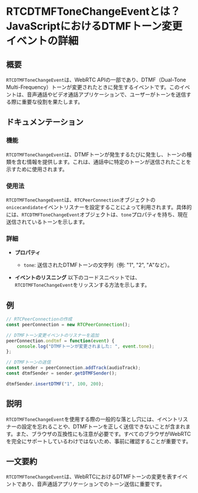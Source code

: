 <!--
Meta Description: # RTCDTMFToneChangeEventとは？JavaScriptにおけるDTMFトーン変更イベントの詳細 ## 概要 `RTCDTMFToneChangeEvent`は、WebRTC APIの一部であり、DTMF（Dual-Tone Multi-Frequency）トーンが変更されたときに...
Meta Keywords: rtcdtmftonechangeevent, tone, const, peerconnection, rtcpeerconnection
-->

# RTCDTMFToneChangeEventとは？JavaScriptにおけるDTMFトーン変更イベントの詳細

## 概要
`RTCDTMFToneChangeEvent`は、WebRTC APIの一部であり、DTMF（Dual-Tone Multi-Frequency）トーンが変更されたときに発生するイベントです。このイベントは、音声通話やビデオ通話アプリケーションで、ユーザーがトーンを送信する際に重要な役割を果たします。

## ドキュメンテーション
### 機能
`RTCDTMFToneChangeEvent`は、DTMFトーンが発生するたびに発生し、トーンの種類を含む情報を提供します。これは、通話中に特定のトーンが送信されたことを示すために使用されます。

### 使用法
`RTCDTMFToneChangeEvent`は、`RTCPeerConnection`オブジェクトの`onicecandidate`イベントリスナーを設定することによって利用されます。具体的には、`RTCDTMFToneChangeEvent`オブジェクトは、`tone`プロパティを持ち、現在送信されているトーンを示します。

### 詳細
- **プロパティ**
  - `tone`: 送信されたDTMFトーンの文字列（例: "1", "2", "A"など）。
  
- **イベントのリスニング**
  以下のコードスニペットでは、`RTCDTMFToneChangeEvent`をリッスンする方法を示します。

## 例
```javascript
// RTCPeerConnectionの作成
const peerConnection = new RTCPeerConnection();

// DTMFトーン変更イベントのリスナーを追加
peerConnection.ondtmf = function(event) {
    console.log("DTMFトーンが変更されました: ", event.tone);
};

// DTMFトーンの送信
const sender = peerConnection.addTrack(audioTrack);
const dtmfSender = sender.getDTMFSender();

dtmfSender.insertDTMF("1", 100, 200);
```

## 説明
`RTCDTMFToneChangeEvent`を使用する際の一般的な落とし穴には、イベントリスナーの設定を忘れることや、DTMFトーンを正しく送信できないことが含まれます。また、ブラウザの互換性にも注意が必要です。すべてのブラウザがWebRTCを完全にサポートしているわけではないため、事前に確認することが重要です。

## 一文要約
`RTCDTMFToneChangeEvent`は、WebRTCにおけるDTMFトーンの変更を表すイベントであり、音声通話アプリケーションでのトーン送信に重要です。